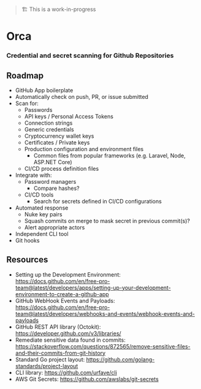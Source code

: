 
> 🏗 This is a work-in-progress

# Orca

### Credential and secret scanning for Github Repositories

## Roadmap

- GitHub App boilerplate
- Automatically check on push, PR, or issue submitted
- Scan for:
    - Passwords
    - API keys / Personal Access Tokens
    - Connection strings
    - Generic credentials
    - Cryptocurrency wallet keys
    - Certificates / Private keys
    - Production configuration and environment files
        - Common files from popular frameworks (e.g. Laravel, Node, ASP.NET Core)
    - CI/CD process definition files
- Integrate with:
    - Password managers
        - Compare hashes?
    - CI/CD tools
        - Search for secrets defined in CI/CD configurations
- Automated response
    - Nuke key pairs
    - Squash commits on merge to mask secret in previous commit(s)?
    - Alert appropriate actors
- Independent CLI tool
- Git hooks

## Resources
- Setting up the Development Environment: https://docs.github.com/en/free-pro-team@latest/developers/apps/setting-up-your-development-environment-to-create-a-github-app
- GitHub WebHook Events and Payloads: https://docs.github.com/en/free-pro-team@latest/developers/webhooks-and-events/webhook-events-and-payloads
- GitHub REST API library (Octokit): https://developer.github.com/v3/libraries/ 
- Remediate sensitive data found in commits: https://stackoverflow.com/questions/872565/remove-sensitive-files-and-their-commits-from-git-history
- Standard Go project layout: https://github.com/golang-standards/project-layout
- CLI library: https://github.com/urfave/cli
- AWS Git Secrets: https://github.com/awslabs/git-secrets
